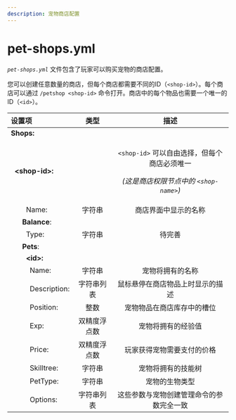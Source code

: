 ```yaml
---
description: 宠物商店配置
---
```


# pet-shops.yml

_`pet-shops.yml`_ 文件包含了玩家可以购买宠物的商店配置。

您可以创建任意数量的商店，但每个商店都需要不同的ID（`<shop-id>`）。每个商店可以通过 `/petshop <shop-id>` 命令打开。商店中的每个物品也需要一个唯一的ID（`<id>`）。

<table>
  <thead>
    <tr>
      <th style="text-align:left">设置项</th>
      <th style="text-align:center">类型</th>
      <th style="text-align:center">描述</th>
    </tr>
  </thead>
  <tbody>
    <tr>
      <td style="text-align:left"><b>Shops:</b>
      </td>
      <td style="text-align:center"></td>
      <td style="text-align:center"></td>
    </tr>
    <tr>
      <td style="text-align:left">&#xA0;&#xA0;<b>&lt;shop-id&gt;:</b>
      </td>
      <td style="text-align:center"></td>
      <td style="text-align:center">
        <p><code>&lt;shop-id&gt;</code> 可以自由选择，但每个商店必须唯一</p>
        <p><em>(这是商店权限节点中的 <code>&lt;shop-name&gt;</code>)</em>
        </p>
      </td>
    </tr>
    <tr>
      <td style="text-align:left">&#xA0;&#xA0;&#xA0;&#xA0;&#xA0;&#xA0;&#xA0;&#xA0;Name:</td>
      <td style="text-align:center">字符串</td>
      <td style="text-align:center">商店界面中显示的名称</td>
    </tr>
    <tr>
      <td style="text-align:left">&#xA0;&#xA0;&#xA0;&#xA0;&#xA0;&#xA0;<b>Balance</b>:</td>
      <td style="text-align:center"></td>
      <td style="text-align:center"></td>
    </tr>
    <tr>
      <td style="text-align:left">&#xA0;&#xA0;&#xA0;&#xA0;&#xA0;&#xA0;&#xA0;&#xA0;Type:</td>
      <td style="text-align:center">字符串</td>
      <td style="text-align:center">待完善</td>
    </tr>
    <tr>
      <td style="text-align:left">&#xA0;&#xA0;&#xA0;&#xA0;&#xA0;&#xA0;<b>Pets</b>:</td>
      <td style="text-align:center"></td>
      <td style="text-align:center"></td>
    </tr>
    <tr>
      <td style="text-align:left">&#xA0;&#xA0;&#xA0;&#xA0;&#xA0;&#xA0;&#xA0;&#xA0;<b>&lt;id&gt;:</b>
      </td>
      <td style="text-align:center"></td>
      <td style="text-align:center"></td>
    </tr>
    <tr>
      <td style="text-align:left">&#xA0;&#xA0;&#xA0;&#xA0;&#xA0;&#xA0;&#xA0;&#xA0;&#xA0;&#xA0;Name:</td>
      <td
      style="text-align:center">字符串</td>
        <td style="text-align:center">宠物将拥有的名称</td>
    </tr>
    <tr>
      <td style="text-align:left">&#xA0;&#xA0;&#xA0;&#xA0;&#xA0;&#xA0;&#xA0;&#xA0;&#xA0;&#xA0;Description:</td>
      <td
      style="text-align:center">字符串列表</td>
        <td style="text-align:center">鼠标悬停在商店物品上时显示的描述</td>
    </tr>
    <tr>
      <td style="text-align:left">&#xA0;&#xA0;&#xA0;&#xA0;&#xA0;&#xA0;&#xA0;&#xA0;&#xA0;&#xA0;Position:</td>
      <td
      style="text-align:center">整数</td>
        <td style="text-align:center">宠物物品在商店库存中的槽位</td>
    </tr>
    <tr>
      <td style="text-align:left">&#xA0;&#xA0;&#xA0;&#xA0;&#xA0;&#xA0;&#xA0;&#xA0;&#xA0;&#xA0;Exp:</td>
      <td
      style="text-align:center">双精度浮点数</td>
        <td style="text-align:center">宠物将拥有的经验值</td>
    </tr>
    <tr>
      <td style="text-align:left">&#xA0;&#xA0;&#xA0;&#xA0;&#xA0;&#xA0;&#xA0;&#xA0;&#xA0;&#xA0;Price:</td>
      <td
      style="text-align:center">双精度浮点数</td>
        <td style="text-align:center">玩家获得宠物需要支付的价格</td>
    </tr>
    <tr>
      <td style="text-align:left">&#xA0;&#xA0;&#xA0;&#xA0;&#xA0;&#xA0;&#xA0;&#xA0;&#xA0;&#xA0;Skilltree:</td>
      <td
      style="text-align:center">字符串</td>
        <td style="text-align:center">宠物将拥有的技能树</td>
    </tr>
    <tr>
      <td style="text-align:left">&#xA0;&#xA0;&#xA0;&#xA0;&#xA0;&#xA0;&#xA0;&#xA0;&#xA0;&#xA0;PetType:</td>
      <td
      style="text-align:center">字符串</td>
        <td style="text-align:center">宠物的生物类型</td>
    </tr>
    <tr>
      <td style="text-align:left">&#xA0;&#xA0;&#xA0;&#xA0;&#xA0;&#xA0;&#xA0;&#xA0;&#xA0;&#xA0;Options:</td>
      <td
      style="text-align:center">字符串列表</td>
        <td style="text-align:center">这些参数与宠物创建管理命令的参数完全一致</td>
    </tr>
  </tbody>
</table>